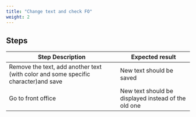 ```yaml
---
title: "Change text and check FO"
weight: 2
---
```

## Steps
| Step Description | Expected result |
| ----- | ----- |
| Remove the text, add another text (with color and some specific character)and save | New text should be saved |
| Go to front office | New text should be displayed instead of the old one |
